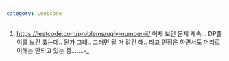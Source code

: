```yaml
---
category: Leetcode
---
```


1. <https://leetcode.com/problems/ugly-number-ii/> 어제 보던 문제 계속... DP풀이를 보긴 했는데.. 뭔가 그래.. 그러면 될 거 같긴 해.. 라고 인정은 하면서도 머리로 이해는 안되고 있는 중.......-_
